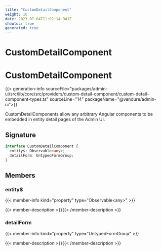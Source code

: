 ```yaml
---
title: "CustomDetailComponent"
weight: 10
date: 2023-07-04T11:02:14.941Z
showtoc: true
generated: true
---
```

<!-- This file was generated from the Vendure source. Do not modify. Instead, re-run the "docs:build" script -->

# CustomDetailComponent
<div class="symbol">


# CustomDetailComponent

{{< generation-info sourceFile="packages/admin-ui/src/lib/core/src/providers/custom-detail-component/custom-detail-component-types.ts" sourceLine="14" packageName="@vendure/admin-ui">}}

CustomDetailComponents allow any arbitrary Angular components to be embedded in entity detail
pages of the Admin UI.

## Signature

```TypeScript
interface CustomDetailComponent {
  entity$: Observable<any>;
  detailForm: UntypedFormGroup;
}
```
## Members

### entity$

{{< member-info kind="property" type="Observable&#60;any&#62;"  >}}

{{< member-description >}}{{< /member-description >}}

### detailForm

{{< member-info kind="property" type="UntypedFormGroup"  >}}

{{< member-description >}}{{< /member-description >}}


</div>
